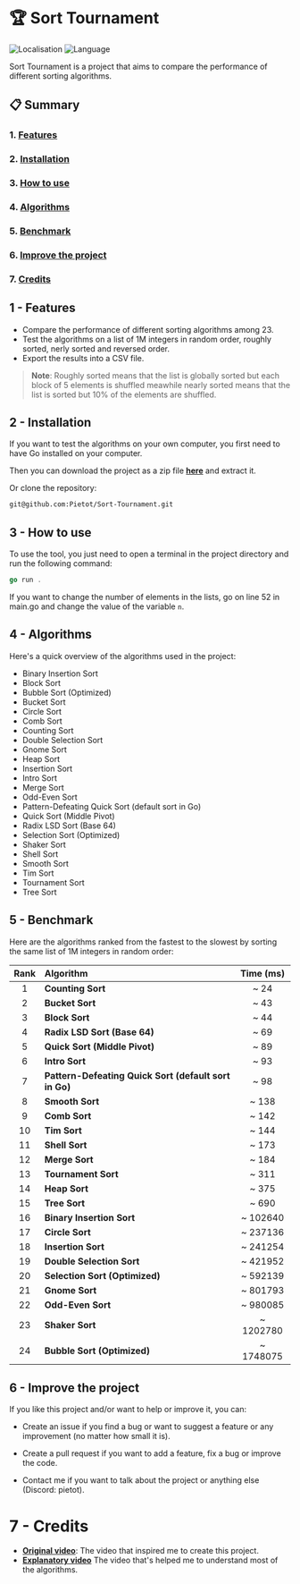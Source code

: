 # 🏆 Sort Tournament

![Localisation](https://img.shields.io/badge/Made_in-France-red?labelColor=blue)
![Language](https://img.shields.io/badge/Language-Go-f7d3a2?labelColor=00aed8)

Sort Tournament is a project that aims to compare the performance of different sorting algorithms.

## 📋 Summary

### 1. [Features](#1---features)

### 2. [Installation](#2---installation)

### 3. [How to use](#3---how-to-use)

### 4. [Algorithms](#4---algorithms)

### 5. [Benchmark](#5---benchmark)

### 6. [Improve the project](#6---improve-the-project)

### 7. [Credits](#7---credits)

## 1 - Features

- Compare the performance of different sorting algorithms among 23.
- Test the algorithms on a list of 1M integers in random order, roughly sorted, nerly sorted and reversed order.
- Export the results into a CSV file.

> **Note**: Roughly sorted means that the list is globally sorted but each block of 5 elements is shuffled meawhile nearly sorted means that the list is sorted but 10% of the elements are shuffled.

## 2 - Installation

If you want to test the algorithms on your own computer, you first need to have Go installed on your computer.

Then you can download the project as a zip file **[here](https://github.com/Pietot/Sort-Tournament/archive/refs/heads/main.zip)** and extract it.

Or clone the repository:

```bash
git@github.com:Pietot/Sort-Tournament.git
```

## 3 - How to use

To use the tool, you just need to open a terminal in the project directory and run the following command:

```go
go run .
```

If you want to change the number of elements in the lists, go on line 52 in main.go and change the value of the variable `n`.

## 4 - Algorithms

Here's a quick overview of the algorithms used in the project:

- Binary Insertion Sort
- Block Sort
- Bubble Sort (Optimized)
- Bucket Sort
- Circle Sort
- Comb Sort
- Counting Sort
- Double Selection Sort
- Gnome Sort
- Heap Sort
- Insertion Sort
- Intro Sort
- Merge Sort
- Odd-Even Sort
- Pattern-Defeating Quick Sort (default sort in Go)
- Quick Sort (Middle Pivot)
- Radix LSD Sort (Base 64)
- Selection Sort (Optimized)
- Shaker Sort
- Shell Sort
- Smooth Sort
- Tim Sort
- Tournament Sort
- Tree Sort

## 5 - Benchmark

Here are the algorithms ranked from the fastest to the slowest by sorting the same list of 1M integers in random order:

| Rank | Algorithm                                             | Time (ms) |
| :--: | :---------------------------------------------------- | :-------: |
|  1   | **Counting Sort**                                     |   ~ 24    |
|  2   | **Bucket Sort**                                       |   ~ 43    |
|  3   | **Block Sort**                                        |   ~ 44    |
|  4   | **Radix LSD Sort (Base 64)**                          |   ~ 69    |
|  5   | **Quick Sort (Middle Pivot)**                         |   ~ 89    |
|  6   | **Intro Sort**                                        |   ~ 93    |
|  7   | **Pattern-Defeating Quick Sort (default sort in Go)** |   ~ 98    |
|  8   | **Smooth Sort**                                       |   ~ 138   |
|  9   | **Comb Sort**                                         |   ~ 142   |
|  10  | **Tim Sort**                                          |   ~ 144   |
|  11  | **Shell Sort**                                        |   ~ 173   |
|  12  | **Merge Sort**                                        |   ~ 184   |
|  13  | **Tournament Sort**                                   |   ~ 311   |
|  14  | **Heap Sort**                                         |   ~ 375   |
|  15  | **Tree Sort**                                         |   ~ 690   |
|  16  | **Binary Insertion Sort**                             | ~ 102640  |
|  17  | **Circle Sort**                                       | ~ 237136  |
|  18  | **Insertion Sort**                                    | ~ 241254  |
|  19  | **Double Selection Sort**                             | ~ 421952  |
|  20  | **Selection Sort (Optimized)**                        | ~ 592139  |
|  21  | **Gnome Sort**                                        | ~ 801793  |
|  22  | **Odd-Even Sort**                                     | ~ 980085  |
|  23  | **Shaker Sort**                                       | ~ 1202780 |
|  24  | **Bubble Sort (Optimized)**                           | ~ 1748075 |

## 6 - Improve the project

If you like this project and/or want to help or improve it, you can:

- Create an issue if you find a bug or want to suggest a feature or any improvement (no matter how small it is).

- Create a pull request if you want to add a feature, fix a bug or improve the code.

- Contact me if you want to talk about the project or anything else (Discord: pietot).

# 7 - Credits

- **[Original video](https://www.youtube.com/watch?v=N4JVT3eVBP8)**: The video that inspired me to create this project.
- **[Explanatory video](https://www.youtube.com/watch?v=h1Bi0granxM)** The video that's helped me to understand most of the algorithms.
